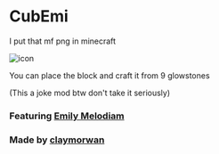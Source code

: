 # CubEmi
 I put that mf png in minecraft
 
![icon](https://github.com/claymorwan/CubEmi/assets/86072589/a7b59410-c6be-4945-9915-270d12f3dd3e)

You can place the block and craft it from 9 glowstones

(This a joke mod btw don't take it seriously)

### Featuring [Emily Melodiam](https://emilymelodiam.me/)
### Made by [claymorwan](https://twitter.com/claymorwan)